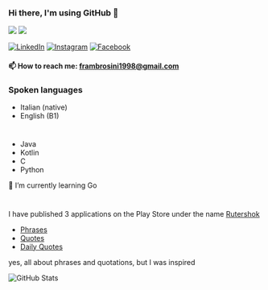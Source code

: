 ### Hi there, I'm using GitHub 👋
![](https://komarev.com/ghpvc/?username=HellAmbro)
![](https://hit.yhype.halp.im/github/profile?user_id=45211144)

[![LinkedIn](https://img.shields.io/badge/LinkedIn-Francesco%20Ambrosini-green)](https://www.linkedin.com/in/francesco-ambrosini-2493ab140/)
[![Instagram](https://img.shields.io/badge/Instagram-hell__ambro98-yellow)](https://www.instagram.com/hell_ambro98/)
[![Facebook](https://img.shields.io/badge/facebook-Francesco%20Ambrosini-blue)](https://www.facebook.com/fraambro98/)
#### 📫 How to reach me: frambrosini1998@gmail.com
### Spoken languages
- Italian (native)
- English (B1)
#
- Java
- Kotlin
- C
- Python  

🌱 I’m currently learning Go
#
I have published 3 applications on the Play Store under the name [Rutershok](https://play.google.com/store/apps/dev?id=6921566180913144685&hl=en_CA)  
- [Phrases](https://play.google.com/store/apps/details?id=com.rutershok.phrases)
- [Quotes](https://play.google.com/store/apps/details?id=com.rutershok.quotes)
- [Daily Quotes](https://play.google.com/store/apps/details?id=com.rutershok.daily)  

yes, all about phrases and quotations, but I was inspired

![GitHub Stats](https://github-readme-stats.vercel.app/api?username=HellAmbro&show_icons=true&icon_color=805AD5&text_color=718096&bg_color=ffffff00&hide_title=true&include_all_commits=true&count_private=true&hide_border=true)
